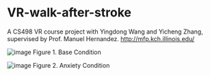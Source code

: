# VR-walk-after-stroke
A CS498 VR course project with Yingdong Wang and Yicheng Zhang, supervised by Prof. Manuel Hernandez.
http://mfp.kch.illinois.edu/


![image](https://user-images.githubusercontent.com/36896710/45462758-cdf98480-b6ce-11e8-95c1-ff615a4c74bc.png)
Figure 1. Base Condition

![image](https://user-images.githubusercontent.com/36896710/45462799-0600c780-b6cf-11e8-9637-e53a1b2c6c4c.png)
Figure 2. Anxiety Condition

